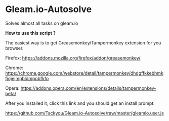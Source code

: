 # Gleam.io-Autosolve

Solves almost all tasks on gleam.io

**How to use this script ?**

The easiest way is to get Greasemonkey/Tampermonkey extension for you browser.

Firefox: https://addons.mozilla.org/firefox/addon/greasemonkey/

Chrome: https://chrome.google.com/webstore/detail/tampermonkey/dhdgffkkebhmkfjojejmpbldmpobfkfo

Opera: https://addons.opera.com/en/extensions/details/tampermonkey-beta/

After you installed it, click this link and you should get an install prompt:

https://github.com/Tackyou/Gleam.io-Autosolve/raw/master/gleamio.user.js

